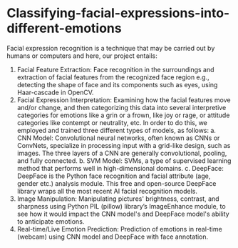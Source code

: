 # Classifying-facial-expressions-into-different-emotions
Facial expression recognition is a technique that may be carried out by humans or computers and here, our 
project entails:
1. Facial Feature Extraction: Face recognition in the surroundings and extraction of facial features from the 
recognized face region e.g., detecting the shape of face and its components such as eyes, using Haar-cascade in OpenCV.
2. Facial Expression Interpretation: Examining how the facial features move and/or change, and then 
categorizing this data into several interpretive categories for emotions like a grin or a frown, like joy or 
rage, or attitude categories like contempt or neutrality, etc. In order to do this, we employed and trained 
three different types of models, as follows:
a. CNN Model: Convolutional neural networks, often known as CNNs or ConvNets, specialize in processing 
input with a grid-like design, such as images. The three layers of a CNN are generally convolutional, 
pooling, and fully connected.
b. SVM Model: SVMs, a type of supervised learning method that performs well in high-dimensional 
domains.
c. DeepFace: DeepFace is the Python face recognition and facial attribute (age, gender etc.) analysis 
module. This free and open-source DeepFace library wraps all the most recent AI facial recognition 
models.
3. Image Manipulation: Manipulating pictures' brightness, contrast, and sharpness using Python PIL (pillow) 
library’s ImageEnhance module, to see how it would impact the CNN model's and DeepFace model's ability 
to anticipate emotions.
4. Real-time/Live Emotion Prediction: Prediction of emotions in real-time (webcam) using CNN model and 
DeepFace with face annotation.
